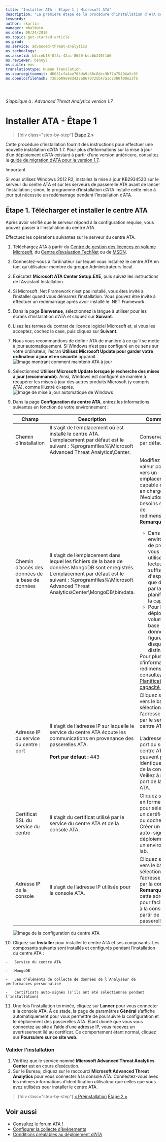 ```yaml
---
title: "Installer ATA - Étape 1 | Microsoft ATA"
description: "La première étape de la procédure d’installation d’ATA consiste à télécharger le centre ATA et à l’installer sur le serveur de votre choix."
keywords: 
author: rkarlin
manager: mbaldwin
ms.date: 08/24/2016
ms.topic: get-started-article
ms.prod: 
ms.service: advanced-threat-analytics
ms.technology: 
ms.assetid: b3cceb18-0f3c-42ac-8630-bdc6b310f1d6
ms.reviewer: bennyl
ms.suite: ems
translationtype: Human Translation
ms.sourcegitcommit: d0681cfa4ae763da9c88c8dec9b77a75494a5c9f
ms.openlocfilehash: 7365b09e98d422a8670725b47a1c2380f00e23fb


---
```


*S’applique à : Advanced Threat Analytics version 1.7*



# Installer ATA - Étape 1

>[!div class="step-by-step"]
[Étape 2 »](install-ata-step2.md)

Cette procédure d’installation fournit des instructions pour effectuer une nouvelle installation d’ATA 1.7. Pour plus d’informations sur la mise à jour d’un déploiement d’ATA existant à partir d’une version antérieure, consultez le [guide de migration d’ATA pour la version 1.7](/advanced-threat-analytics/understand-explore/ata-update-1.7-migration-guide).

> [!IMPORTANT] 
> Si vous utilisez Windows 2012 R2, installez la mise à jour KB2934520 sur le serveur du centre ATA et sur les serveurs de passerelle ATA avant de lancer l’installation ; sinon, le programme d’installation d’ATA installe cette mise à jour qui nécessite un redémarrage pendant l’installation d’ATA.

## Étape 1. Télécharger et installer le centre ATA
Après avoir vérifié que le serveur répond à la configuration requise, vous pouvez passer à l’installation du centre ATA.

Effectuez les opérations suivantes sur le serveur du centre ATA.

1.  Téléchargez ATA à partir du [Centre de gestion des licences en volume Microsoft](https://www.microsoft.com/Licensing/servicecenter/default.aspx), du [Centre d’évaluation TechNet](http://www.microsoft.com/evalcenter/) ou de [MSDN](https://msdn.microsoft.com/subscriptions/downloads).

2.  Connectez-vous à l’ordinateur sur lequel vous installez le centre ATA en tant qu’utilisateur membre du groupe Administrateurs local.

3.  Exécutez **Microsoft ATA Center Setup.EXE**, puis suivez les instructions de l’Assistant Installation.

4.  Si Microsoft .Net Framework n’est pas installé, vous êtes invité à l’installer quand vous démarrez l’installation. Vous pouvez être invité à effectuer un redémarrage après avoir installé le .NET Framework.
5.  Dans la page **Bienvenue**, sélectionnez la langue à utiliser pour les écrans d’installation d’ATA et cliquez sur **Suivant**.

6.  Lisez les termes du contrat de licence logiciel Microsoft et, si vous les acceptez, cochez la case, puis cliquez sur **Suivant**.

7.  Nous vous recommandons de définir ATA de manière à ce qu’il se mette à jour automatiquement. Si Windows n’est pas configuré en ce sens sur votre ordinateur, l’écran **Utilisez Microsoft Update pour garder votre ordinateur à jour et en sécurité** apparaît. 
    ![Image montrant comment maintenir ATA à jour](media/ata_ms_update.png)

8. Sélectionnez **Utiliser Microsoft Update lorsque je recherche des mises à jour (recommandé)**. Ainsi, Windows est configuré de manière à récupérer les mises à jour des autres produits Microsoft (y compris ATA), comme illustré ci-après. 
    ![Image de mise à jour automatique de Windows](media/ata_installupdatesautomatically.png)

8.  Dans la page **Configuration du centre ATA**, entrez les informations suivantes en fonction de votre environnement :

    |Champ|Description|Commentaires|
    |---------|---------------|------------|
    |Chemin d’installation|Il s’agit de l’emplacement où est installé le centre ATA. L’emplacement par défaut est le suivant : %programfiles%\Microsoft Advanced Threat Analytics\Center.|Conservez la valeur par défaut.|
    |Chemin d’accès des données de la base de données|Il s’agit de l’emplacement dans lequel les fichiers de la base de données MongoDB sont enregistrés. L’emplacement par défaut est le suivant : %programfiles%\Microsoft Advanced Threat Analytics\Center\MongoDB\bin\data.|Modifiez cette valeur pour pointer vers un emplacement capable de prendre en charge l’évolution de vos besoins en matière de redimensionnement. **Remarque :** <ul><li>Dans les environnements de production, vous devez utiliser un lecteur avec suffisamment d'espace (tel que déterminé par la planification de la capacité).</li><li>Pour les déploiements volumineux, la base de données doit figurer sur un disque physique distinct.</li></ul>Pour plus d’informations sur le redimensionnement, consultez [Planification de la capacité ATA](/advanced-threat-analytics/plan-design/ata-capacity-planning).|
    |Adresse IP du service du centre : port|Il s’agit de l’adresse IP sur laquelle le service du centre ATA écoute les communications en provenance des passerelles ATA.<br /><br />**Port par défaut :** 443|Cliquez sur la flèche vers le bas pour sélectionner l’adresse IP à utiliser par le service du centre ATA.<br /><br />L’adresse IP et le port du service du centre ATA ne peuvent pas être identiques à ceux de la console ATA. Veillez à modifier le port de la console ATA.|
    |Certificat SSL du service du centre|Il s’agit du certificat utilisé par le service du centre ATA et de la console ATA.|Cliquez sur l’icône en forme de clé pour sélectionner un certificat installé ou cochez la case Créer un certificat auto-signé lors du déploiement dans un environnement lab.|
    |Adresse IP de la console|Il s’agit de l’adresse IP utilisée pour la console ATA.|Cliquez sur la flèche vers le bas pour sélectionner l’adresse IP utilisée par la console ATA. **Remarque :** notez cette adresse IP pour faciliter l’accès à la console ATA à partir de la passerelle ATA.|
    
    ![Image de la configuration du centre ATA](media/ATA-Center-Configuration.png)

10.  Cliquez sur **Installer** pour installer le centre ATA et ses composants.
    Les composants suivants sont installés et configurés pendant l’installation du centre ATA :

    -   Service du centre ATA

    -   MongoDB

    -   Jeu d’éléments de collecte de données de l’Analyseur de performances personnalisé

    -   Certificats auto-signés (s’ils ont été sélectionnés pendant l’installation)

11.  Une fois l’installation terminée, cliquez sur **Lancer** pour vous connecter à la console ATA.
À ce stade, la page de paramètres **Général** s’affiche automatiquement pour vous permettre de poursuivre la configuration et le déploiement des passerelles ATA.
Étant donné que vous vous connectez au site à l’aide d’une adresse IP, vous recevez un avertissement lié au certificat. Ce comportement étant normal, cliquez sur **Poursuivre sur ce site web**.

### Valider l’installation

1.  Vérifiez que le service nommé **Microsoft Advanced Threat Analytics Center** est en cours d’exécution.
2.  Sur le Bureau, cliquez sur le raccourci **Microsoft Advanced Threat Analytics** pour vous connecter à la console ATA. Connectez-vous avec les mêmes informations d’identification utilisateur que celles que vous avez utilisées pour installer le centre ATA.



>[!div class="step-by-step"]
[« Préinstallation](preinstall-ata.md)
[Étape 2 »](install-ata-step2.md)

## Voir aussi

- [Consultez le forum ATA !](https://social.technet.microsoft.com/Forums/security/home?forum=mata)
- [Configurer la collecte d’événements](configure-event-collection.md)
- [Conditions préalables au déploiement d’ATA](/advanced-threat-analytics/plan-design/ata-prerequisites)




<!--HONumber=Aug16_HO5-->


